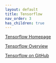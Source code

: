 ```yaml
---
layout: default
title: Tensorflow
nav_order: 3
has_children: true
---
```


[Tensorflow Homepage](https://www.tensorflow.org/)

[Tensorflow Overview](https://www.tensorflow.org/overview/)

[Tensorflow on GitHub](https://github.com/tensorflow/)
